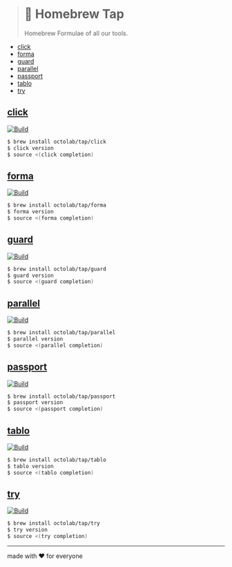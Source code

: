 > # 🤖 Homebrew Tap
>
> Homebrew Formulae of all our tools.

- [click](#click)
- [forma](#forma)
- [guard](#guard)
- [parallel](#parallel)
- [passport](#passport)
- [tablo](#tablo)
- [try](#try)

## [click][click.promo.page]

[![Build][click.build.icon]][click.build.page]

[click.build.page]:     https://travis-ci.com/octopot/click
[click.build.icon]:     https://travis-ci.com/octopot/click.svg?branch=master
[click.promo.page]:     https://github.com/octopot/click

```bash
$ brew install octolab/tap/click
$ click version
$ source <(click completion)
```

## [forma][forma.promo.page]

[![Build][forma.build.icon]][forma.build.page]

[forma.build.page]:     https://travis-ci.com/octopot/forma
[forma.build.icon]:     https://travis-ci.com/octopot/forma.svg?branch=master
[forma.promo.page]:     https://github.com/octopot/forma

```bash
$ brew install octolab/tap/forma
$ forma version
$ source <(forma completion)
```

## [guard][guard.promo.page]

[![Build][guard.build.icon]][guard.build.page]

[guard.build.page]:     https://travis-ci.com/octopot/guard
[guard.build.icon]:     https://travis-ci.com/octopot/guard.svg?branch=master
[guard.promo.page]:     https://github.com/octopot/guard

```bash
$ brew install octolab/tap/guard
$ guard version
$ source <(guard completion)
```

## [parallel][parallel.promo.page]

[![Build][parallel.build.icon]][parallel.build.page]

[parallel.build.page]:  https://travis-ci.com/octolab/parallel
[parallel.build.icon]:  https://travis-ci.com/octolab/parallel.svg?branch=master
[parallel.promo.page]:  https://github.com/octolab/parallel

```bash
$ brew install octolab/tap/parallel
$ parallel version
$ source <(parallel completion)
```

## [passport][passport.promo.page]

[![Build][passport.build.icon]][passport.build.page]

[passport.build.page]:  https://travis-ci.com/octopot/passport
[passport.build.icon]:  https://travis-ci.com/octopot/passport.svg?branch=master
[passport.promo.page]:  https://github.com/octopot/passport

```bash
$ brew install octolab/tap/passport
$ passport version
$ source <(passport completion)
```

## [tablo][tablo.promo.page]

[![Build][tablo.build.icon]][tablo.build.page]

[tablo.build.page]:     https://travis-ci.com/octopot/tablo
[tablo.build.icon]:     https://travis-ci.com/octopot/tablo.svg?branch=master
[tablo.promo.page]:     https://github.com/octopot/tablo

```bash
$ brew install octolab/tap/tablo
$ tablo version
$ source <(tablo completion)
```

## [try][try.promo.page]

[![Build][try.build.icon]][try.build.page]

[try.build.page]:       https://travis-ci.com/octolab/try
[try.build.icon]:       https://travis-ci.com/octolab/try.svg?branch=master
[try.promo.page]:       https://github.com/octolab/try

```bash
$ brew install octolab/tap/try
$ try version
$ source <(try completion)
```

---

made with ❤️ for everyone
